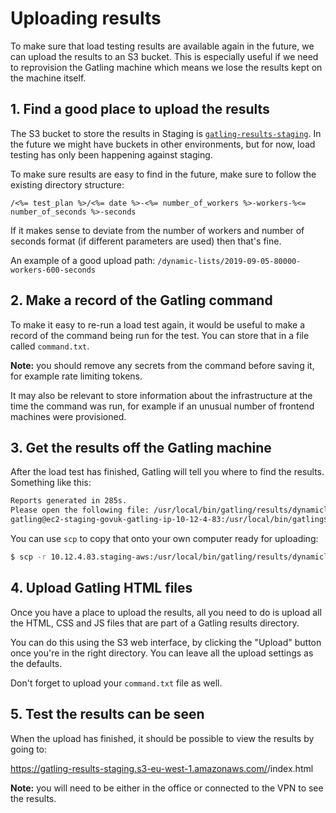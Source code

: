 # Uploading results

To make sure that load testing results are available again in the future, we
can upload the results to an S3 bucket. This is especially useful if we need to
reprovision the Gatling machine which means we lose the results kept on the
machine itself.

## 1. Find a good place to upload the results

The S3 bucket to store the results in Staging is
[`gatling-results-staging`][bucket]. In the future we might have buckets in
other environments, but for now, load testing has only been happening against
staging.

[bucket]: https://s3.console.aws.amazon.com/s3/buckets/gatling-results-staging/?region=eu-west-2&tab=overview

To make sure results are easy to find in the future, make sure to follow the
existing directory structure:

```erb
/<%= test_plan %>/<%= date %>-<%= number_of_workers %>-workers-%<= number_of_seconds %>-seconds
```

If it makes sense to deviate from the number of workers and number of seconds
format (if different parameters are used) then that's fine.

An example of a good upload path:
`/dynamic-lists/2019-09-05-80000-workers-600-seconds`

## 2. Make a record of the Gatling command

To make it easy to re-run a load test again, it would be useful to make a
record of the command being run for the test. You can store that in a file
called `command.txt`.

**Note:** you should remove any secrets from the command before saving it, for
example rate limiting tokens.

It may also be relevant to store information about the infrastructure at the
time the command was run, for example if an unusual number of frontend machines
were provisioned.

## 3. Get the results off the Gatling machine

After the load test has finished, Gatling will tell you where to find the
results. Something like this:

```sh
Reports generated in 285s.
Please open the following file: /usr/local/bin/gatling/results/dynamiclists-20190906091551610/index.html
gatling@ec2-staging-govuk-gatling-ip-10-12-4-83:/usr/local/bin/gatling$
```

You can use `scp` to copy that onto your own computer ready for uploading:

```sh
$ scp -r 10.12.4.83.staging-aws:/usr/local/bin/gatling/results/dynamiclists-20190906091551610 ~/Downloads
```

## 4. Upload Gatling HTML files

Once you have a place to upload the results, all you need to do is upload all
the HTML, CSS and JS files that are part of a Gatling results directory.

You can do this using the S3 web interface, by clicking the "Upload" button
once you're in the right directory. You can leave all the upload settings as
the defaults.

Don't forget to upload your `command.txt` file as well.

## 5. Test the results can be seen

When the upload has finished, it should be possible to view the results by
going to:

https://gatling-results-staging.s3-eu-west-1.amazonaws.com/<directory>/index.html

**Note:** you will need to be either in the office or connected to the VPN to
see the results.
